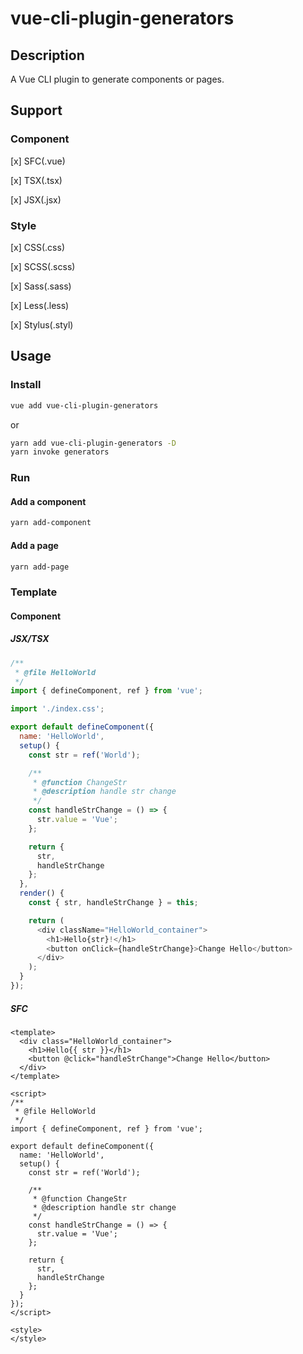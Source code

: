 # vue-cli-plugin-generators

## Description

A Vue CLI plugin to generate components or pages.

## Support

### Component

[x] SFC(.vue)

[x] TSX(.tsx)

[x] JSX(.jsx)

### Style

[x] CSS(.css)

[x] SCSS(.scss)

[x] Sass(.sass)

[x] Less(.less)

[x] Stylus(.styl)

## Usage

### Install

```bash
vue add vue-cli-plugin-generators
```

or

```bash
yarn add vue-cli-plugin-generators -D
yarn invoke generators
```

### Run

#### Add a component

```bash
yarn add-component
```

#### Add a page

```bash
yarn add-page
```

### Template

#### Component

##### JSX/TSX

```js
/**
 * @file HelloWorld
 */
import { defineComponent, ref } from 'vue';

import './index.css';

export default defineComponent({
  name: 'HelloWorld',
  setup() {
    const str = ref('World');

    /**
     * @function ChangeStr
     * @description handle str change
     */
    const handleStrChange = () => {
      str.value = 'Vue';
    };

    return {
      str,
      handleStrChange
    };
  },
  render() {
    const { str, handleStrChange } = this;

    return (
      <div className="HelloWorld_container">
        <h1>Hello{str}!</h1>
        <button onClick={handleStrChange}>Change Hello</button>
      </div>
    );
  }
});
```

##### SFC

```vue
<template>
  <div class="HelloWorld_container">
    <h1>Hello{{ str }}</h1>
    <button @click="handleStrChange">Change Hello</button>
  </div>
</template>

<script>
/**
 * @file HelloWorld
 */
import { defineComponent, ref } from 'vue';

export default defineComponent({
  name: 'HelloWorld',
  setup() {
    const str = ref('World');

    /**
     * @function ChangeStr
     * @description handle str change
     */
    const handleStrChange = () => {
      str.value = 'Vue';
    };

    return {
      str,
      handleStrChange
    };
  }
});
</script>

<style>
</style>
```
